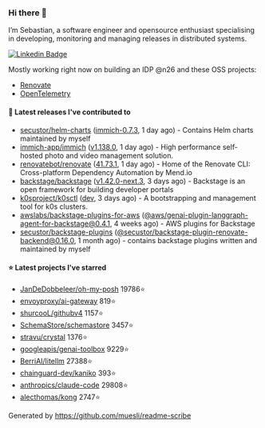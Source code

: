 ### Hi there 👋

I’m Sebastian, a software engineer and opensource enthusiast specialising in developing, monitoring and managing releases in distributed systems.    

[![Linkedin Badge](https://img.shields.io/badge/-LinkedIn-blue?style=flat&logo=Linkedin&logoColor=white&link=https://www.linkedin.com/in/sebastian-poxhofer/)](https://www.linkedin.com/in/sebastian-poxhofer/)

Mostly working right now on building an IDP @n26 and these OSS projects:
- [Renovate](https://github.com/renovatebot/renovate)
- [OpenTelemetry](https://github.com/open-telemetry)



#### 🚀 Latest releases I've contributed to

- [secustor/helm-charts](https://github.com/secustor/helm-charts) ([immich-0.7.3](https://github.com/secustor/helm-charts/releases/tag/immich-0.7.3), 1 day ago) - Contains Helm charts maintained by myself
- [immich-app/immich](https://github.com/immich-app/immich) ([v1.138.0](https://github.com/immich-app/immich/releases/tag/v1.138.0), 1 day ago) - High performance self-hosted photo and video management solution.
- [renovatebot/renovate](https://github.com/renovatebot/renovate) ([41.73.1](https://github.com/renovatebot/renovate/releases/tag/41.73.1), 1 day ago) - Home of the Renovate CLI: Cross-platform Dependency Automation by Mend.io
- [backstage/backstage](https://github.com/backstage/backstage) ([v1.42.0-next.3](https://github.com/backstage/backstage/releases/tag/v1.42.0-next.3), 3 days ago) - Backstage is an open framework for building developer portals
- [k0sproject/k0sctl](https://github.com/k0sproject/k0sctl) ([dev](https://github.com/k0sproject/k0sctl/releases/tag/dev), 3 days ago) - A bootstrapping and management tool for k0s clusters.
- [awslabs/backstage-plugins-for-aws](https://github.com/awslabs/backstage-plugins-for-aws) ([@aws/genai-plugin-langgraph-agent-for-backstage@0.4.1](https://github.com/awslabs/backstage-plugins-for-aws/releases/tag/%40aws/genai-plugin-langgraph-agent-for-backstage%400.4.1), 4 weeks ago) - AWS plugins for Backstage
- [secustor/backstage-plugins](https://github.com/secustor/backstage-plugins) ([@secustor/backstage-plugin-renovate-backend@0.16.0](https://github.com/secustor/backstage-plugins/releases/tag/%40secustor/backstage-plugin-renovate-backend%400.16.0), 1 month ago) - contains backstage plugins written and maintained by myself

#### ⭐ Latest projects I've starred

- [JanDeDobbeleer/oh-my-posh](https://github.com/JanDeDobbeleer/oh-my-posh) 19786⭐
- [envoyproxy/ai-gateway](https://github.com/envoyproxy/ai-gateway) 819⭐
- [shurcooL/githubv4](https://github.com/shurcooL/githubv4) 1157⭐
- [SchemaStore/schemastore](https://github.com/SchemaStore/schemastore) 3457⭐
- [stravu/crystal](https://github.com/stravu/crystal) 1376⭐
- [googleapis/genai-toolbox](https://github.com/googleapis/genai-toolbox) 9229⭐
- [BerriAI/litellm](https://github.com/BerriAI/litellm) 27388⭐
- [chainguard-dev/kaniko](https://github.com/chainguard-dev/kaniko) 393⭐
- [anthropics/claude-code](https://github.com/anthropics/claude-code) 29808⭐
- [alecthomas/kong](https://github.com/alecthomas/kong) 2747⭐



Generated by https://github.com/muesli/readme-scribe

